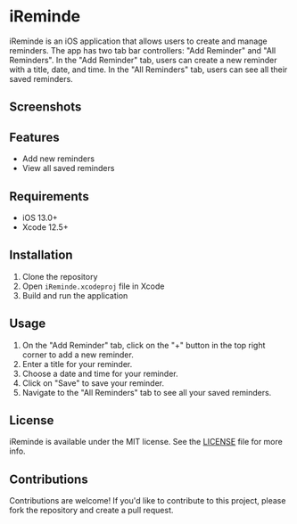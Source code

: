 # iReminde

iReminde is an iOS application that allows users to create and manage reminders. The app has two tab bar controllers: "Add Reminder" and "All Reminders". In the "Add Reminder" tab, users can create a new reminder with a title, date, and time. In the "All Reminders" tab, users can see all their saved reminders.

## Screenshots

<!-- Add some screenshots of your app to give users a visual idea of what your app looks like. -->

## Features

- Add new reminders
- View all saved reminders

## Requirements

- iOS 13.0+
- Xcode 12.5+

## Installation

1. Clone the repository
2. Open `iReminde.xcodeproj` file in Xcode
3. Build and run the application

## Usage

1. On the "Add Reminder" tab, click on the "+" button in the top right corner to add a new reminder.
2. Enter a title for your reminder.
3. Choose a date and time for your reminder.
4. Click on "Save" to save your reminder.
5. Navigate to the "All Reminders" tab to see all your saved reminders.

## License

iReminde is available under the MIT license. See the [LICENSE](LICENSE) file for more info.

## Contributions

Contributions are welcome! If you'd like to contribute to this project, please fork the repository and create a pull request.
